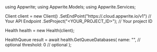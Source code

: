 using Appwrite;
using Appwrite.Models;
using Appwrite.Services;

Client client = new Client()
    .SetEndPoint("https://<REGION>.cloud.appwrite.io/v1") // Your API Endpoint
    .SetProject("<YOUR_PROJECT_ID>"); // Your project ID

Health health = new Health(client);

HealthQueue result = await health.GetQueueDatabases(
    name: "<NAME>", // optional
    threshold: 0 // optional
);